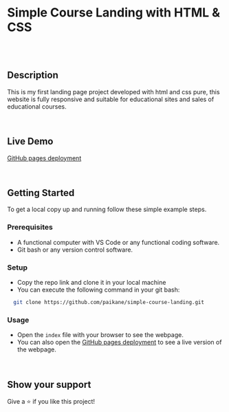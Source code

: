 # Simple Course Landing with HTML & CSS
<br/>
<br/>


## Description

This is my first landing page project developed with html and css pure, this website is fully responsive and suitable for educational sites and sales of educational courses.

<br/>


## Live Demo

[GitHub pages deployment](https://paikane.github.io/course-landing/)

<br/>


## Getting Started

To get a local copy up and running follow these simple example steps.

### Prerequisites

- A functional computer with VS Code or any functional coding software.
- Git bash or any version control software.

### Setup 

- Copy the repo link and clone it in your local machine
- You can execute the following command in your git bash:
```bash
  git clone https://github.com/paikane/simple-course-landing.git
```
### Usage

- Open the `index` file with your browser to see the webpage.
- You can also open the [GitHub pages deployment](https://paikane.github.io/course-landing/) to see a live version of the webpage.

<br/>


## Show your support

Give a ⭐️ if you like this project!
